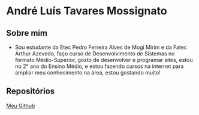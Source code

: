 # André Luís Tavares Mossignato

## Sobre mim

- Sou estudante da Etec Pedro Ferreira Alves de Mogi Mirim e da Fatec Arthur Azevedo, faço curso de Desenvolvimento de Sistemas no formato Médio-Superior, gosto de desenvolver e programar sites, estou no 2° ano do Ensino Médio, e estou fazendo cursos na internet para ampliar meu conhecimento na área, estou gostando muito!

## Repositórios

[Meu Github](https://github.com/andreluistavaresmossignato)
